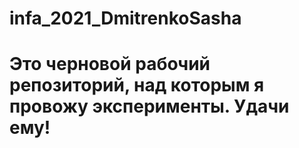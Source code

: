 # infa_2021_DmitrenkoSasha
# Это черновой рабочий репозиторий, над которым я провожу эксперименты. Удачи ему! 
